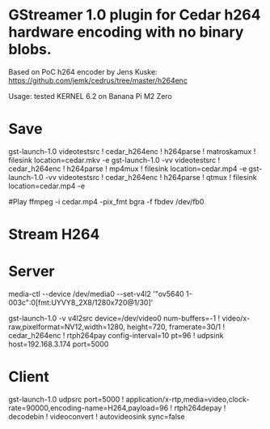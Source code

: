 # GStreamer 1.0 plugin for Cedar h264 hardware encoding with no binary blobs.

Based on PoC h264 encoder by Jens Kuske:
https://github.com/jemk/cedrus/tree/master/h264enc

Usage: tested KERNEL 6.2 on Banana Pi M2 Zero
# Save
gst-launch-1.0 videotestsrc ! cedar_h264enc ! h264parse ! matroskamux ! filesink location=cedar.mkv -e
gst-launch-1.0 -vv videotestsrc ! cedar_h264enc ! h264parse ! mp4mux ! filesink location=cedar.mp4 -e
gst-launch-1.0 -vv videotestsrc ! cedar_h264enc ! h264parse ! qtmux ! filesink location=cedar.mp4 -e

#Play
ffmpeg -i cedar.mp4 -pix_fmt bgra -f fbdev /dev/fb0

# Stream H264
# Server
media-ctl --device /dev/media0 --set-v4l2 '"ov5640 1-003c":0[fmt:UYVY8_2X8/1280x720@1/30]'

gst-launch-1.0 -v v4l2src device=/dev/video0 num-buffers=-1 ! video/x-raw,pixelformat=NV12,width=1280, height=720, framerate=30/1 ! cedar_h264enc ! rtph264pay config-interval=10 pt=96 ! udpsink host=192.168.3.174 port=5000

# Client
gst-launch-1.0 udpsrc port=5000 ! application/x-rtp,media=video,clock-rate=90000,encoding-name=H264,payload=96 ! rtph264depay ! decodebin ! videoconvert ! autovideosink sync=false


 

